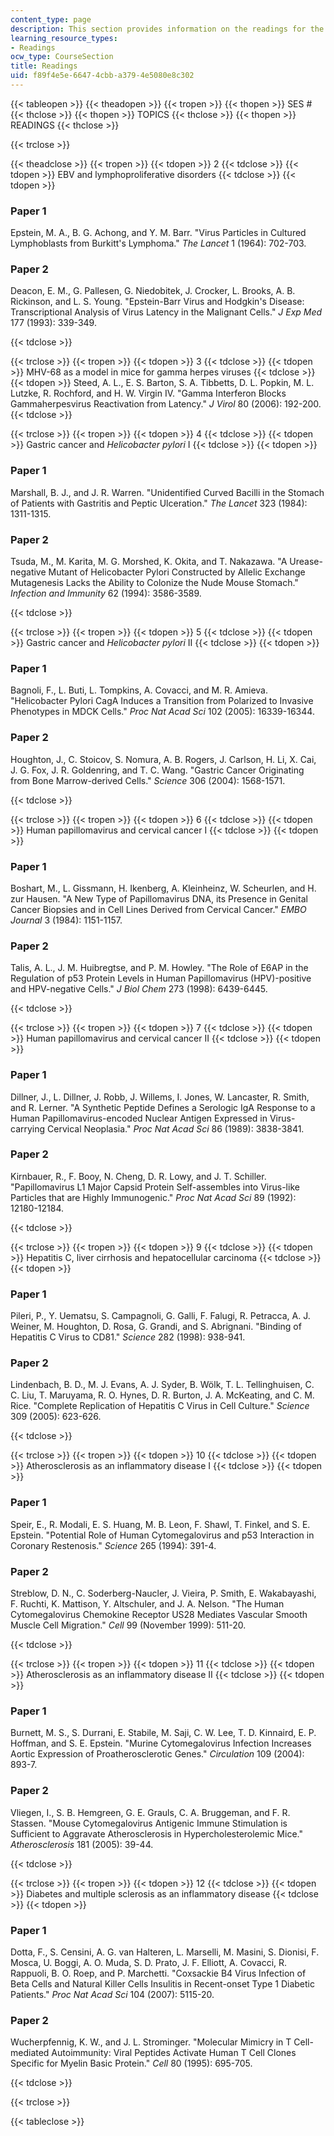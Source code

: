 ```yaml
---
content_type: page
description: This section provides information on the readings for the course.
learning_resource_types:
- Readings
ocw_type: CourseSection
title: Readings
uid: f89f4e5e-6647-4cbb-a379-4e5080e8c302
---
```


{{< tableopen >}}
{{< theadopen >}}
{{< tropen >}}
{{< thopen >}}
SES #
{{< thclose >}}
{{< thopen >}}
TOPICS
{{< thclose >}}
{{< thopen >}}
READINGS
{{< thclose >}}

{{< trclose >}}

{{< theadclose >}}
{{< tropen >}}
{{< tdopen >}}
2
{{< tdclose >}}
{{< tdopen >}}
EBV and lymphoproliferative disorders
{{< tdclose >}}
{{< tdopen >}}


### Paper 1

Epstein, M. A., B. G. Achong, and Y. M. Barr. "Virus Particles in Cultured Lymphoblasts from Burkitt's Lymphoma." _The Lancet_ 1 (1964): 702-703.

### Paper 2

Deacon, E. M., G. Pallesen, G. Niedobitek, J. Crocker, L. Brooks, A. B. Rickinson, and L. S. Young. "Epstein-Barr Virus and Hodgkin's Disease: Transcriptional Analysis of Virus Latency in the Malignant Cells." _J Exp Med_ 177 (1993): 339-349.


{{< tdclose >}}

{{< trclose >}}
{{< tropen >}}
{{< tdopen >}}
3
{{< tdclose >}}
{{< tdopen >}}
MHV-68 as a model in mice for gamma herpes viruses
{{< tdclose >}}
{{< tdopen >}}
Steed, A. L., E. S. Barton, S. A. Tibbetts, D. L. Popkin, M. L. Lutzke, R. Rochford, and H. W. Virgin IV. "Gamma Interferon Blocks Gammaherpesvirus Reactivation from Latency." _J Virol_ 80 (2006): 192-200.
{{< tdclose >}}

{{< trclose >}}
{{< tropen >}}
{{< tdopen >}}
4
{{< tdclose >}}
{{< tdopen >}}
Gastric cancer and _Helicobacter pylori_ I
{{< tdclose >}}
{{< tdopen >}}


### Paper 1

Marshall, B. J., and J. R. Warren. "Unidentified Curved Bacilli in the Stomach of Patients with Gastritis and Peptic Ulceration." _The Lancet_ 323 (1984): 1311-1315.

### Paper 2

Tsuda, M., M. Karita, M. G. Morshed, K. Okita, and T. Nakazawa. "A Urease-negative Mutant of Helicobacter Pylori Constructed by Allelic Exchange Mutagenesis Lacks the Ability to Colonize the Nude Mouse Stomach." _Infection and Immunity_ 62 (1994): 3586-3589.


{{< tdclose >}}

{{< trclose >}}
{{< tropen >}}
{{< tdopen >}}
5
{{< tdclose >}}
{{< tdopen >}}
Gastric cancer and _Helicobacter pylori_ II
{{< tdclose >}}
{{< tdopen >}}


### Paper 1

Bagnoli, F., L. Buti, L. Tompkins, A. Covacci, and M. R. Amieva. "Helicobacter Pylori CagA Induces a Transition from Polarized to Invasive Phenotypes in MDCK Cells." _Proc Nat Acad Sci_ 102 (2005): 16339-16344.

### Paper 2

Houghton, J., C. Stoicov, S. Nomura, A. B. Rogers, J. Carlson, H. Li, X. Cai, J. G. Fox, J. R. Goldenring, and T. C. Wang. "Gastric Cancer Originating from Bone Marrow-derived Cells." _Science_ 306 (2004): 1568-1571.


{{< tdclose >}}

{{< trclose >}}
{{< tropen >}}
{{< tdopen >}}
6
{{< tdclose >}}
{{< tdopen >}}
Human papillomavirus and cervical cancer I
{{< tdclose >}}
{{< tdopen >}}


### Paper 1

Boshart, M., L. Gissmann, H. Ikenberg, A. Kleinheinz, W. Scheurlen, and H. zur Hausen. "A New Type of Papillomavirus DNA, its Presence in Genital Cancer Biopsies and in Cell Lines Derived from Cervical Cancer." _EMBO Journal_ 3 (1984): 1151-1157.

### Paper 2

Talis, A. L., J. M. Huibregtse, and P. M. Howley. "The Role of E6AP in the Regulation of p53 Protein Levels in Human Papillomavirus (HPV)-positive and HPV-negative Cells." _J Biol Chem_ 273 (1998): 6439-6445.


{{< tdclose >}}

{{< trclose >}}
{{< tropen >}}
{{< tdopen >}}
7
{{< tdclose >}}
{{< tdopen >}}
Human papillomavirus and cervical cancer II
{{< tdclose >}}
{{< tdopen >}}


### Paper 1

Dillner, J., L. Dillner, J. Robb, J. Willems, I. Jones, W. Lancaster, R. Smith, and R. Lerner. "A Synthetic Peptide Defines a Serologic IgA Response to a Human Papillomavirus-encoded Nuclear Antigen Expressed in Virus-carrying Cervical Neoplasia." _Proc Nat Acad Sci_ 86 (1989): 3838-3841.

### Paper 2

Kirnbauer, R., F. Booy, N. Cheng, D. R. Lowy, and J. T. Schiller. "Papillomavirus L1 Major Capsid Protein Self-assembles into Virus-like Particles that are Highly Immunogenic." _Proc Nat Acad Sci_ 89 (1992): 12180-12184.


{{< tdclose >}}

{{< trclose >}}
{{< tropen >}}
{{< tdopen >}}
9
{{< tdclose >}}
{{< tdopen >}}
Hepatitis C, liver cirrhosis and hepatocellular carcinoma
{{< tdclose >}}
{{< tdopen >}}


### Paper 1

Pileri, P., Y. Uematsu, S. Campagnoli, G. Galli, F. Falugi, R. Petracca, A. J. Weiner, M. Houghton, D. Rosa, G. Grandi, and S. Abrignani. "Binding of Hepatitis C Virus to CD81." _Science_ 282 (1998): 938-941.

### Paper 2

Lindenbach, B. D., M. J. Evans, A. J. Syder, B. Wölk, T. L. Tellinghuisen, C. C. Liu, T. Maruyama, R. O. Hynes, D. R. Burton, J. A. McKeating, and C. M. Rice. "Complete Replication of Hepatitis C Virus in Cell Culture." _Science_ 309 (2005): 623-626.


{{< tdclose >}}

{{< trclose >}}
{{< tropen >}}
{{< tdopen >}}
10
{{< tdclose >}}
{{< tdopen >}}
Atherosclerosis as an inflammatory disease I
{{< tdclose >}}
{{< tdopen >}}


### Paper 1

Speir, E., R. Modali, E. S. Huang, M. B. Leon, F. Shawl, T. Finkel, and S. E. Epstein. "Potential Role of Human Cytomegalovirus and p53 Interaction in Coronary Restenosis." _Science_ 265 (1994): 391-4.

### Paper 2

Streblow, D. N., C. Soderberg-Naucler, J. Vieira, P. Smith, E. Wakabayashi, F. Ruchti, K. Mattison, Y. Altschuler, and J. A. Nelson. "The Human Cytomegalovirus Chemokine Receptor US28 Mediates Vascular Smooth Muscle Cell Migration." _Cell_ 99 (November 1999): 511-20.


{{< tdclose >}}

{{< trclose >}}
{{< tropen >}}
{{< tdopen >}}
11
{{< tdclose >}}
{{< tdopen >}}
Atherosclerosis as an inflammatory disease II
{{< tdclose >}}
{{< tdopen >}}


### Paper 1

Burnett, M. S., S. Durrani, E. Stabile, M. Saji, C. W. Lee, T. D. Kinnaird, E. P. Hoffman, and S. E. Epstein. "Murine Cytomegalovirus Infection Increases Aortic Expression of Proatherosclerotic Genes." _Circulation_ 109 (2004): 893-7.

### Paper 2

Vliegen, I., S. B. Hemgreen, G. E. Grauls, C. A. Bruggeman, and F. R. Stassen. "Mouse Cytomegalovirus Antigenic Immune Stimulation is Sufficient to Aggravate Atherosclerosis in Hypercholesterolemic Mice." _Atherosclerosis_ 181 (2005): 39-44.


{{< tdclose >}}

{{< trclose >}}
{{< tropen >}}
{{< tdopen >}}
12
{{< tdclose >}}
{{< tdopen >}}
Diabetes and multiple sclerosis as an inflammatory disease
{{< tdclose >}}
{{< tdopen >}}


### Paper 1

Dotta, F., S. Censini, A. G. van Halteren, L. Marselli, M. Masini, S. Dionisi, F. Mosca, U. Boggi, A. O. Muda, S. D. Prato, J. F. Elliott, A. Covacci, R. Rappuoli, B. O. Roep, and P. Marchetti. "Coxsackie B4 Virus Infection of Beta Cells and Natural Killer Cells Insulitis in Recent-onset Type 1 Diabetic Patients." _Proc Nat Acad Sci_ 104 (2007): 5115-20.

### Paper 2

Wucherpfennig, K. W., and J. L. Strominger. "Molecular Mimicry in T Cell-mediated Autoimmunity: Viral Peptides Activate Human T Cell Clones Specific for Myelin Basic Protein." _Cell_ 80 (1995): 695-705.


{{< tdclose >}}

{{< trclose >}}

{{< tableclose >}}